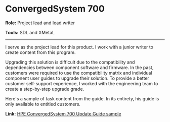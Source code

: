 # ConvergedSystem 700

**Role:** Project lead and lead writer

**Tools:** SDL and XMetaL

------

I serve as the project lead for this product. I work with a junior writer to create content from this program.

Upgrading this solution is difficult due to the compatibility and dependencies between component software and firmware. In the past, customers were required to use the compatibility matrix and individual component user guides to upgrade their solution. To provide a better customer self-support experience, I worked with the engineering team to create a step-by-step upgrade grade. 

Here's a sample of task content from the guide. In its entirety, his guide is only available to entitled customers.

**Link:** [HPE ConvergedSystem 700 Update Guide sample](https://chriskpeterson.github.io/vuepress2/public/CS700update.pdf)


